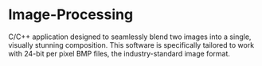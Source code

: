 # Image-Processing
C/C++ application designed to seamlessly blend two images into a single, visually stunning composition. This software is specifically tailored to work with 24-bit per pixel BMP files, the industry-standard image format.
